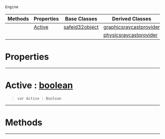  `Engine`

|Methods|Properties|Base Classes|Derived Classes|
|---|---|---|---|
| |[ Active](https://plasmaengine.github.io/PlasmaDocs/Plasma1/C++/code_reference/class_reference/raycastprovider.md#active-plasma-engine-docum)|[safeid32object](https://plasmaengine.github.io/PlasmaDocs/Plasma1/C++/code_reference/class_reference/safeid32object.md)|[graphicsraycastprovider](https://plasmaengine.github.io/PlasmaDocs/Plasma1/C++/code_reference/class_reference/graphicsraycastprovider.md)|
| | | |[physicsraycastprovider](https://plasmaengine.github.io/PlasmaDocs/Plasma1/C++/code_reference/class_reference/physicsraycastprovider.md)|


 #  Properties


---  
 #  Active : [boolean](https://plasmaengine.github.io/PlasmaDocs/Plasma1/C++/code_reference/lightning_base_types/boolean.md)

> 
> ``` lang=cpp, name=Lightning
> var Active : Boolean


---  
 #  Methods


---  
 

 